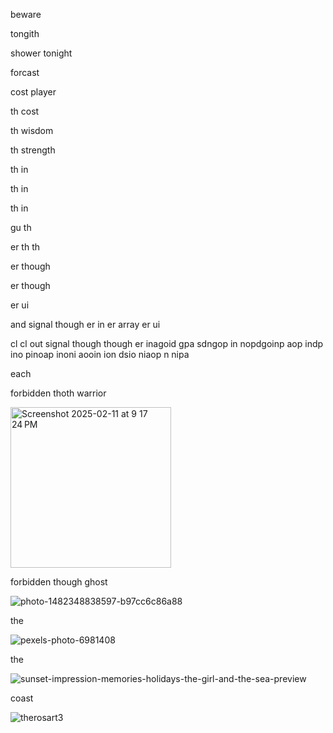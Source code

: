 beware 

tongith 

shower tonight 

forcast

cost player 

th cost 

th wisdom 

th strength 

th in

th in 

th in 

gu 
th

er th      th

er  though

er though

er ui

and signal though er in er array er ui

cl cl out signal though though er inagoid gpa sdngop in nopdgoinp aop indp ino pinoap inoni aooin ion dsio niaop n nipa 

each 

forbidden thoth warrior

<img width="257" alt="Screenshot 2025-02-11 at 9 17 24 PM" src="https://github.com/user-attachments/assets/5382a119-8689-4666-a854-4be448465b96" />


forbidden though ghost

![photo-1482348838597-b97cc6c86a88](https://github.com/user-attachments/assets/4c55dfcd-f34a-404c-aa8f-8952e35e1c95)

the 

![pexels-photo-6981408](https://github.com/user-attachments/assets/e2870376-fd09-4180-9f51-4fd91c74f2ac)

the 

![sunset-impression-memories-holidays-the-girl-and-the-sea-preview](https://github.com/user-attachments/assets/c7bb2a82-2663-4ebb-b953-62e948cdd735)

coast 

![therosart3](https://github.com/user-attachments/assets/60a35baa-ab58-4b21-8a8b-58166a4389bb)
